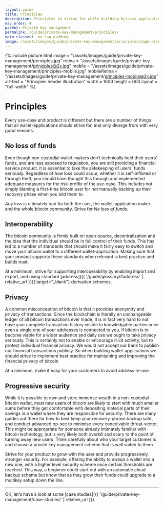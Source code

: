 ```yaml
---
layout: guide
title: Principles
description: Principles to strive for while building bitcoin applications for end-users.
nav_order: 4
parent: Private key management
permalink: /guide/private-key-management/principles/
main_classes: -no-top-padding
image: /assets/images/guide/private-key-management/principles/page-principles.jpg
---
```


<!--

Editor's notes

Principles to strive for while building bitcoin applications for end-users.

-->

{% include picture.html
   image = "/assets/images/guide/private-key-management/principles.jpg"
   retina = "/assets/images/guide/private-key-management/principles@2x.jpg"
   mobile = "/assets/images/guide/private-key-management/principles-mobile.jpg"
   mobileRetina = "/assets/images/guide/private-key-management/principles-mobile@2x.jpg"
   alt-text = "Principles header illustration"
   width = 1600
   height = 600
   layout = "full-width"
%}

# Principles

Every use-case and product is different but there are a number of things that all wallet-applications should strive for, and only diverge from with very good reasons.

## No loss of funds

Even though non-custodial wallet-makers don’t technically hold their users’ funds, and are less exposed to regulation, you are still providing a financial service product. It is essential to take the safekeeping of users’ funds seriously. Regardless of how loss could occur, whether it is self-inflicted or through theft, you should have thought this through and implemented adequate measures for the risk-profile of the use-case. This includes not simply blaming a first-time bitcoin user for not manually backing up their recovery phase when you told them to. 

Any loss is ultimately bad for both the user, the wallet-application maker and the whole bitcoin community. Strive for *No loss of funds*. 

## Interoperability

The bitcoin community is firmly built on open-source, decentralization and the idea that the individual should be in full control of their funds. This has led to a number of standards that should make it fairly easy to switch and move your bitcoin wallet to a different wallet-application. Making sure that your product supports these standards when relevant is best practice and builds trust. 

At a minimum, strive for supporting interoperability by enabling import and export, and using standard [address]({{ '/guide/glossary/#address' | relative_url }}){:target="_blank"} derivation schemes.

## Privacy

A common misconception of bitcoin is that it provides anonymity and privacy of transactions. Since the blockchain is literally an unchangeable ledger of all bitcoin transactions ever made, it is in fact very hard to not have your complete transaction history visible to knowledgable parties once even a single one of your addresses is connected to you. If bitcoin is to become viable for a wider audience and daily use we ought to take privacy seriously. This is certainly not to enable or encourage illicit activity, but to protect individual financial privacy. We would not accept our bank to publish our financial transactions publicly. So when building wallet-applications we should strive to implement best practice for maintaining and improving the financial privacy of bitcoin. 

At a minimum, make it easy for your customers to avoid address re-use.

## Progressive security

While it is possible to own and store immense wealth in a non-custodial bitcoin wallet, most new users of bitcoin are likely to start with much smaller sums before they get comfortable with depositing material parts of their savings in a wallet where they are responsible for security. There are many guides out there for how to best keep your recovery-phrase backup safe, and conduct advanced op-sec to minimise every conceivable threat-vector. This might be appropriate for someone already intimately familiar with bitcoin technology, but is very likely both overkill and scary to the point of turning away new users. Think carefully about who your target customer is and choose a private key management scheme that is well suited to them. 

Strive for your product to grow with the user and provide progressively stronger security. For example, offering the ability to *sweep* a wallet into a new one, with a higher level security scheme once certain thresholds are reached. This way, a beginner could start out with an automatic cloud backup scheme but know that as they grow their funds could upgrade to a multikey setup down the line.

***

OK, let's have a look at some [case studies]({{ '/guide/private-key-management/case-studies/' | relative_url }}).
